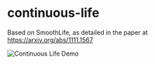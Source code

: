 # continuous-life
Based on SmoothLife, as detailed in the paper at https://arxiv.org/abs/1111.1567

![Continuous Life Demo](https://media.giphy.com/media/v1.Y2lkPTc5MGI3NjExMDJkYmNjM2UyYTljYTVkNjkyZjZmNTk4OTZiZmRjYzEyZTM1NDNiMCZlcD12MV9pbnRlcm5hbF9naWZzX2dpZklkJmN0PWc/2Kk2Fa1n1XEgJggcwl/giphy.gif)
